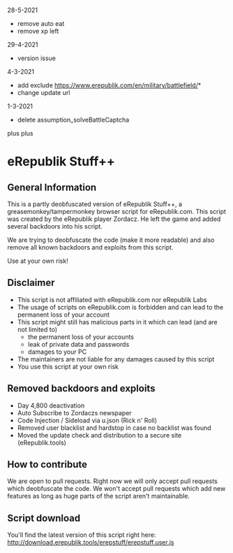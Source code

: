 28-5-2021
- remove auto eat
- remove xp left

29-4-2021
- version issue

4-3-2021
- add exclude     https://www.erepublik.com/en/military/battlefield/*
- change update url

1-3-2021
- delete assumption_solveBattleCaptcha


plus plus

# eRepublik Stuff++

## General Information
This is a partly deobfuscated version of eRepublik Stuff++, a greasemonkey/tampermonkey browser script for eRepublik.com. This script was created by the eRepublik player Zordacz. He left the game and added several backdoors into his script.

We are trying to deobfuscate the code (make it more readable) and also remove all known backdoors and exploits from this script.

Use at your own risk!

## Disclaimer
* This script is not affiliated with eRepublik.com nor eRepublik Labs
* The usage of scripts on eRepublik.com is forbidden and can lead to the permanent loss of your account
* This script might still has malicious parts in it which can lead (and are not limited to)
  * the permanent loss of your accounts
  * leak of private data and passwords
  * damages to your PC
* The maintainers are not liable for any damages caused by this script
* You use this script at your own risk

## Removed backdoors and exploits
* Day 4,800 deactivation
* Auto Subscribe to Zordaczs newspaper
* Code Injection / Sideload via u.json (Rick n' Roll)
* Removed user blacklist and hardstop in case no backlist was found
* Moved the update check and distribution to a secure site (eRepublik.tools)

## How to contribute

We are open to pull requests. Right now we will only accept pull requests which deobfuscate the code. We won't accept pull requests which add new features as long as huge parts of the script aren't maintainable.

## Script download

You'll find the latest version of this script right here: http://download.erepublik.tools/erepstuff/erepstuff.user.js
